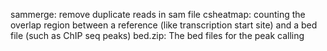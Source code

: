 sammerge: remove duplicate reads in sam file
csheatmap: counting the overlap region between a reference (like transcription start site) and a bed file (such as ChIP seq peaks)
bed.zip: The bed files for the peak calling
